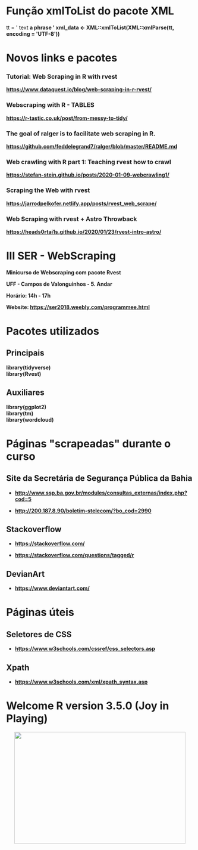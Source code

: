 # Função xmlToList do pacote XML
tt = 
  '<x>
     <a>text</a>
     <b foo="1"/>
     <c bar="me">
        <d>a phrase</d>
     </c>
  </x>'
xml_data <- XML::xmlToList(XML::xmlParse(tt, encoding = 'UTF-8'))



# Novos links e pacotes
### Tutorial: Web Scraping in R with rvest
https://www.dataquest.io/blog/web-scraping-in-r-rvest/
### Webscraping with R - TABLES
https://r-tastic.co.uk/post/from-messy-to-tidy/
### The goal of ralger is to facilitate web scraping in R.
https://github.com/feddelegrand7/ralger/blob/master/README.md
### Web crawling with R part 1: Teaching rvest how to crawl
https://stefan-stein.github.io/posts/2020-01-09-webcrawling1/
### Scraping the Web with rvest
https://jarrodpelkofer.netlify.app/posts/rvest_web_scrape/
### Web Scraping with rvest + Astro Throwback
https://heads0rtai1s.github.io/2020/01/23/rvest-intro-astro/

# III SER - WebScraping

Minicurso de Webscraping com pacote Rvest

UFF - Campos de Valonguinhos - 5. Andar

Horário: 14h - 17h

Website: https://ser2018.weebly.com/programmee.html

# Pacotes utilizados

## Principais

library(tidyverse)  
library(Rvest)

## Auxiliares

library(ggplot2)  
library(tm)  
library(wordcloud)  

# Páginas "scrapeadas" durante o curso

## Site da Secretária de Segurança Pública da Bahia

- http://www.ssp.ba.gov.br/modules/consultas_externas/index.php?cod=5

- http://200.187.8.90/boletim-stelecom/?bo_cod=2990

## Stackoverflow

- https://stackoverflow.com/

- https://stackoverflow.com/questions/tagged/r

## DevianArt

- https://www.deviantart.com/

# Páginas úteis

## Seletores de CSS

- https://www.w3schools.com/cssref/css_selectors.asp

## Xpath

- https://www.w3schools.com/xml/xpath_syntax.asp


# Welcome R version 3.5.0 (Joy in Playing)

<p align="center">
  <img width="460" height="300" src="https://i.pinimg.com/236x/44/21/de/4421de17ce2dc4cd3843ba00b224fbe0--music-jokes-music-humor.jpg">
</p>
